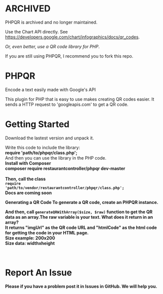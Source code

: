 # ARCHIVED

PHPQR is archived and no longer maintained.

Use the Chart API directly. See https://developers.google.com/chart/infographics/docs/qr_codes.

*Or, even better, use a QR code library for PHP*.

If you are still using PHPQR, I recommend you to fork this repo.

# PHPQR
Encode a text easily made with Google's API

This plugin for PHP that is easy to use makes creating QR codes easier. It sends a HTTP request to 'googleapis.com' to get a QR code.

# Getting Started

Download the lastest version and unpack it.

Write this code to include the library:<br>
<b>require 'path/to/phpqr/class.php';</b>
<br>
And then you can use the library in the PHP code.
<br>
<b>Install with Composer</b><br>
<b>composer require restaurantcontroller/phpqr dev-master<b><br>
<br>
  Then, call the class
  <br>
  <code>require 'path/to/vendor/restaurantcontroller/phpqr/class.php';</code>
<br>
<b>Docs are coming soon</b>

<b>Generating a QR Code<b>
  To generate a QR code, create an PHPQR instance.
  
And then, call `generateQRWithArray($size, $raw)` function to get the QR data as an array.The raw variable is your text.
<b>What does it return in an array?</b>
<br>
It returns "imgUrl" as the QR code URL and "htmlCode" as the html code for getting the code in your HTML page.
<br>
Size example: 200x200
<br>
  Size data: widthxheight


<br>
<h1>Report An Issue</h1>


Please if you have a problem post it in Issues in GitHub. We will help you.
